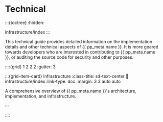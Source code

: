 # Technical

:::{toctree}
:hidden:

infrastructure/index
:::

This technical guide provides detailed information on the implementation details
and other technical aspects of {{ pp_meta.name }}.
It is more geared towards developers who are interested in contributing to {{ pp_meta.name }},
or auditing the source code for security and other purposes.


::::{grid} 1 2 2 2
:gutter: 3

:::{grid-item-card} Infrastructure
:class-title: sd-text-center
:link: infrastructure/index
:link-type: doc
:margin: 3 3 auto auto

A comprehensive overview of {{ pp_meta.name }}'s architecture,
implementation, and infrastructure.

:::

::::
